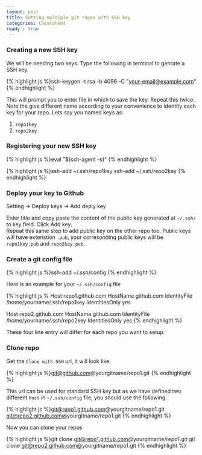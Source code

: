 ```yaml
---
layout: post
title: Setting multiple git repos with SSH key
categories: Cheatsheet
ready : true
---
```


### Creating a new SSH key

We will be needing two keys. Type the following in terminal to genrate a SSH key.

{% highlight js %}ssh-keygen -t rsa -b 4096 -C "your-email@example.com" 
{% endhighlight %}

This will prompt you to enter file in which to save the key. Repeat this twice. Note the give different name according to your convenience to identity each key for your repo. Lets say you named keys as:

1. `repo1key`
2. `repo2key`

### Registering your new SSH key

{% highlight js %}eval "$(ssh-agent -s)"
{% endhighlight %}

{% highlight js %}ssh-add ~/.ssh/repo1key
ssh-add ~/.ssh/repo2key
{% endhighlight %}

### Deploy your key to Github

Setting -> Deploy keys -> Add deply key <br />

Enter title and copy paste the content of the public key generated at `~/.ssh/` to key field. Click Add key. <br />
Repeat this same step to add public key on the other repo too. Public keys will have extenstion `.pub`, your corresonding public keys will be `repo1key.pub` and `repo2key.pub`.

### Create a git config file

{% highlight js %}ssh-add ~/.ssh/config
{% endhighlight %}

Here is an example for your `~/.ssh/config` file

{% highlight js %
Host repo1.github.com
HostName github.com 
IdentityFile /home/yourname/.ssh/repo1key
IdentitiesOnly yes

Host repo2.github.com
HostName github.com 
IdentityFile /home/yourname/.ssh/repo2key
IdentitiesOnly yes
{% endhighlight %}

These four line entry will differ for each repo you want to setup.

### Clone repo

Get the `Clone with SSH` url, it will look like:

{% highlight js %}git@github.com@yourgitname/repo1.git
{% endhighlight %}

This url can be used for standard SSH key but as we have defined two different `Host` in  `~/.ssh/config` file, you should use the following.


{% highlight js %}git@repo1.github.com@yourgitname/repo1.git
git@repo2.github.com@yourgitname/repo1.git
{% endhighlight %}

Now you can clone your repos

{% highlight js %}git clone git@repo1.github.com@yourgitname/repo1.git
git clone git@repo2.github.com@yourgitname/repo1.git
{% endhighlight %}

